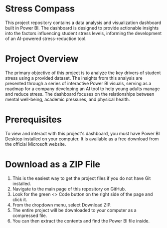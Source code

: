 # Stress Compass
This project repository contains a data analysis and visualization dashboard built in Power BI. The dashboard is designed to provide actionable insights into
the factors influencing student stress levels, informing the development of an AI-powered stress-reduction tool.

# Project Overview
The primary objective of this project is to analyze the key drivers of student stress using a provided dataset. The insights from this analysis are presented
through a series of interactive Power BI visuals, serving as a roadmap for a company developing an AI tool to help young adults manage and reduce stress. The dashboard 
focuses on the relationships between mental well-being, academic pressures, and physical health.

# Prerequisites
To view and interact with this project's dashboard, you must have Power BI Desktop installed on your computer. It is available as a free download
from the official Microsoft website.

# Download as a ZIP File
1. This is the easiest way to get the project files if you do not have Git installed.
2. Navigate to the main page of this repository on GitHub.
3. Look for the green <> Code button on the right side of the page and click it.
4. From the dropdown menu, select Download ZIP.
5. The entire project will be downloaded to your computer as a compressed file. 
6. You can then extract the contents and find the Power BI file inside.
